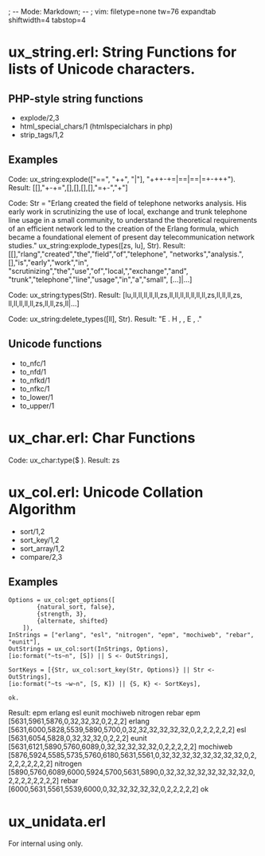 ; -- Mode: Markdown; -- ; vim: filetype=none tw=76 expandtab shiftwidth=4 tabstop=4

ux_string.erl: String Functions for lists of Unicode characters.
==============================

PHP-style string functions
--------------------------
* explode/2,3
* html_special_chars/1 (htmlspecialchars in php)
* strip_tags/1,2

Examples
--------
Code:
    ux_string:explode(["==", "++", "|"], "+++-+=|==|==|=+-+++").
Result:
    [[],"+-+=",[],[],[],[],"=+-","+"]

Code:
    Str = "Erlang created the field of telephone
    networks analysis. His early work in scrutinizing the use of local, exchange
    and trunk telephone line usage in a small community, to understand the
    theoretical requirements of an efficient network led to the creation of the
    Erlang formula, which became a foundational element of present day
    telecommunication network studies."
    ux_string:explode_types([zs, lu], Str).
Result:
    [[],"rlang","created","the","field","of","telephone",
     "networks","analysis.",[],"is","early","work","in",
     "scrutinizing","the","use","of","local,","exchange","and",
     "trunk","telephone","line","usage","in","a","small",
     [...]|...]

Code:
    ux_string:types(Str).
Result: 
    [lu,ll,ll,ll,ll,ll,zs,ll,ll,ll,ll,ll,ll,ll,zs,ll,ll,ll,zs,
     ll,ll,ll,ll,ll,zs,ll,ll,zs,ll|...]

Code:
    ux_string:delete_types([ll], Str).
Result:
    "E       . H        ,          ,                E ,           ."


Unicode functions
-----------------
* to_nfc/1
* to_nfd/1
* to_nfkd/1
* to_nfkc/1
* to_lower/1
* to_upper/1


ux_char.erl: Char Functions
===========================
Code:
    ux_char:type($ ).
Result:
    zs

ux_col.erl: Unicode Collation Algorithm
=======================================
* sort/1,2
* sort_key/1,2
* sort_array/1,2
* compare/2,3

Examples
--------
    Options = ux_col:get_options([ 
            {natural_sort, false}, 
            {strength, 3}, 
            {alternate, shifted} 
        ]),
    InStrings = ["erlang", "esl", "nitrogen", "epm", "mochiweb", "rebar", "eunit"],
    OutStrings = ux_col:sort(InStrings, Options),
    [io:format("~ts~n", [S]) || S <- OutStrings],

    SortKeys = [{Str, ux_col:sort_key(Str, Options)} || Str <- OutStrings],
    [io:format("~ts ~w~n", [S, K]) || {S, K} <- SortKeys],

    ok.

Result:
    epm
    erlang
    esl
    eunit
    mochiweb
    nitrogen
    rebar
    epm [5631,5961,5876,0,32,32,32,0,2,2,2]
    erlang [5631,6000,5828,5539,5890,5700,0,32,32,32,32,32,32,0,2,2,2,2,2,2]
    esl [5631,6054,5828,0,32,32,32,0,2,2,2]
    eunit [5631,6121,5890,5760,6089,0,32,32,32,32,32,0,2,2,2,2,2]
    mochiweb [5876,5924,5585,5735,5760,6180,5631,5561,0,32,32,32,32,32,32,32,32,0,2,2,2,2,2,2,2,2]
    nitrogen [5890,5760,6089,6000,5924,5700,5631,5890,0,32,32,32,32,32,32,32,32,0,2,2,2,2,2,2,2,2]
    rebar [6000,5631,5561,5539,6000,0,32,32,32,32,32,0,2,2,2,2,2]
    ok


ux_unidata.erl
==============
For internal using only.

